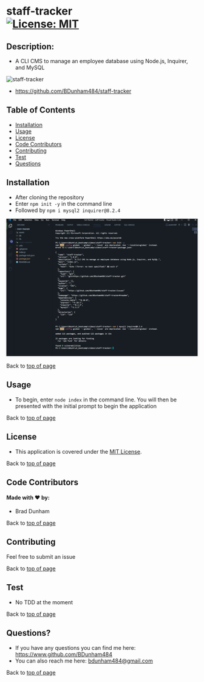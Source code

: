 
# staff-tracker <br>[![License: MIT](https://img.shields.io/badge/License-MIT-yellow.svg)](https://opensource.org/licenses/MIT)


## Description: 

* A CLI CMS to manage an employee database using Node.js, Inquirer, and MySQL

![staff-tracker](./assets/image/staff-tracker.png)

* <a href='https://github.com/BDunham484/staff-tracker'>https://github.com/BDunham484/staff-tracker</a>

## Table of Contents

- [Installation](#installation)
- [Usage](#usage)
- [License](#license)
- [Code Contributors](#code-contributors)
- [Contributing](#contributing)
- [Test](#test)
- [Questions](#questions)

## Installation

* After cloning the repository
*  Enter `npm init -y` in the command line
*  Followed by `npm i mysql2 inquirer@8.2.4`

![staff-tracker](./assets/images/staff-tracker-install.png)

Back to [top of page](# )

## Usage

* To begin, enter `node index` in the command line.  You will then be presented with the initial prompt to begin the application



Back to [top of page](# )

## License

* This application is covered under the <a href='https://opensource.org/licenses/MIT'>MIT License</a>.

Back to [top of page](# )


## Code Contributors

#### Made with ❤️ by:

* Brad Dunham



Back to [top of page](# )

## Contributing

Feel free to submit an issue

Back to [top of page](# )

## Test

* No TDD at the moment



Back to [top of page](# )

## Questions?

* If you have any questions you can find me here: <https://www.github.com/BDunham484>
* You can also reach me here: bdunham484@gmail.com

Back to [top of page](# )

    
